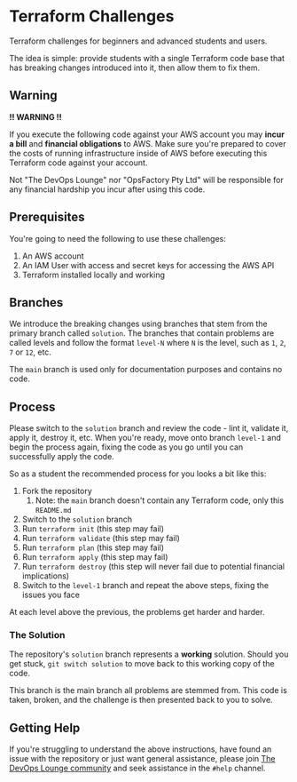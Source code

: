 # Terraform Challenges

Terraform challenges for beginners and advanced students and users.

The idea is simple: provide students with a single Terraform code base that has breaking changes introduced into it, then allow them to fix them.

## Warning

**!! WARNING !!**

If you execute the following code against your AWS account you may **incur a bill** and **financial obligations** to AWS. Make sure you're prepared to cover the costs of running infrastructure inside of AWS before executing this Terraform code against your account.

Not "The DevOps Lounge" nor "OpsFactory Pty Ltd" will be responsible for any financial hardship you incur after using this code.

## Prerequisites

You're going to need the following to use these challenges:

1. An AWS account
1. An IAM User with access and secret keys for accessing the AWS API
1. Terraform installed locally and working

## Branches

We introduce the breaking changes using branches that stem from the primary branch called `solution`. The branches that contain problems are called levels and follow the format `level-N` where `N` is the level, such as `1`, `2`, `7` or `12`, etc.

The `main` branch is used only for documentation purposes and contains no code.

## Process

Please switch to the `solution` branch and review the code - lint it, validate it, apply it, destroy it, etc. When you're ready, move onto branch `level-1` and begin the process again, fixing the code as you go until you can successfully apply the code.

So as a student the recommended process for you looks a bit like this:

1. Fork the repository
    1. Note: the `main` branch doesn't contain any Terraform code, only this `README.md`
1. Switch to the `solution` branch
1. Run `terraform init` (this step may fail)
1. Run `terraform validate` (this step may fail)
1. Run `terraform plan` (this step may fail)
1. Run `terraform apply` (this step may fail)
1. Run `terraform destroy` (this step will never fail due to potential financial implications)
1. Switch to the `level-1` branch and repeat the above steps, fixing the issues you face

At each level above the previous, the problems get harder and harder.

### The Solution

The repository's `solution` branch represents a **working** solution. Should you get stuck, `git switch solution` to move back to this working copy of the code.

This branch is the main branch all problems are stemmed from. This code is taken, broken, and the challenge is then presented back to you to solve.

## Getting Help

If you're struggling to understand the above instructions, have found an issue with the repository or just want general assistance, please join [The DevOps Lounge community](https://discord.gg/MTzBvSS) and seek assistance in the `#help` channel.

